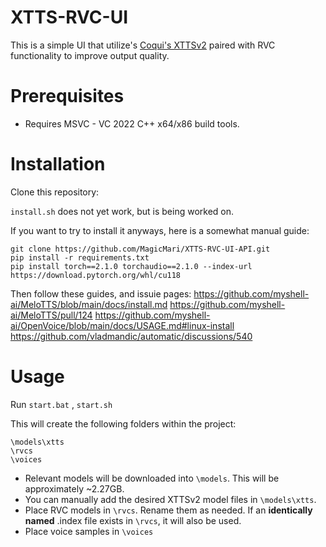 # XTTS-RVC-UI

This is a simple UI that utilize's [Coqui's XTTSv2](https://github.com/coqui-ai/TTS) paired with RVC functionality to improve output quality.

# Prerequisites

- Requires MSVC - VC 2022 C++ x64/x86 build tools.

# Installation

Clone this repository:

`install.sh` does not yet work, but is being worked on.

If you want to try to install it anyways, here is a somewhat manual guide:

```
git clone https://github.com/MagicMari/XTTS-RVC-UI-API.git
pip install -r requirements.txt
pip install torch==2.1.0 torchaudio==2.1.0 --index-url https://download.pytorch.org/whl/cu118
```

Then follow these guides, and issuie pages:
https://github.com/myshell-ai/MeloTTS/blob/main/docs/install.md
https://github.com/myshell-ai/MeloTTS/pull/124
https://github.com/myshell-ai/OpenVoice/blob/main/docs/USAGE.md#linux-install
https://github.com/vladmandic/automatic/discussions/540

# Usage

Run `start.bat` , `start.sh`

This will create the following folders within the project:

```
\models\xtts
\rvcs
\voices
```
- Relevant models will be downloaded into `\models`. This will be approximately ~2.27GB.
- You can manually add the desired XTTSv2 model files in `\models\xtts`.
- Place RVC models in `\rvcs`. Rename them as needed. If an **identically named** .index file exists in `\rvcs`, it will also be used.
- Place voice samples in `\voices`

